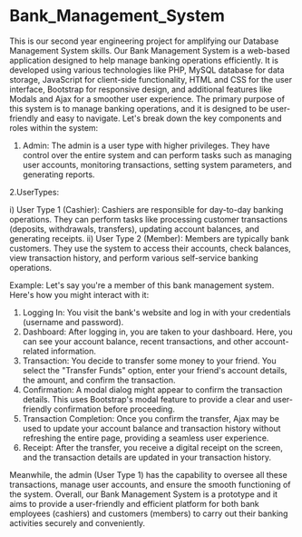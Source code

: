 # Bank_Management_System
This is our second year engineering project for amplifying our Database Management System skills.
Our Bank Management System is a web-based application designed to help manage banking operations efficiently. It is developed using various technologies like PHP, MySQL database for data storage, JavaScript for client-side functionality, HTML and CSS for the user interface, Bootstrap for responsive design, and additional features like Modals and Ajax for a smoother user experience. The primary purpose of this system is to manage banking operations, and it is designed to be user-friendly and easy to navigate.
Let's break down the key components and roles within the system:
1. Admin: The admin is a user type with higher privileges. They have control over the entire system and can perform tasks such as managing user accounts, monitoring transactions, setting system parameters, and generating reports.

2.UserTypes:

i) User Type 1 (Cashier): Cashiers are responsible for day-to-day banking operations. They can perform tasks like processing customer transactions (deposits, withdrawals, transfers), updating account balances, and generating receipts.
ii) User Type 2 (Member): Members are typically bank customers. They use the system to access their accounts, check balances, view transaction history, and perform various self-service banking operations.

Example:
Let's say you're a member of this bank management system. Here's how you might interact with it:
1. Logging In: You visit the bank's website and log in with your credentials (username and password).
2. Dashboard: After logging in, you are taken to your dashboard. Here, you can see your account balance, recent transactions, and other account-related information.
3. Transaction: You decide to transfer some money to your friend. You select the "Transfer Funds" option, enter your friend's account details, the amount, and confirm the transaction.
4. Confirmation: A modal dialog might appear to confirm the transaction details. This uses Bootstrap's modal feature to provide a clear and user-friendly confirmation before proceeding.
5. Transaction Completion: Once you confirm the transfer, Ajax may be used to update your account balance and transaction history without refreshing the entire page, providing a seamless user experience.
6. Receipt: After the transfer, you receive a digital receipt on the screen, and the transaction details are updated in your transaction history.

Meanwhile, the admin (User Type 1) has the capability to oversee all these transactions, manage user accounts, and ensure the smooth functioning of the system.
Overall, our Bank Management System is a prototype and it aims to provide a user-friendly and efficient platform for both bank employees (cashiers) and customers (members) to carry out their banking activities securely and conveniently.
